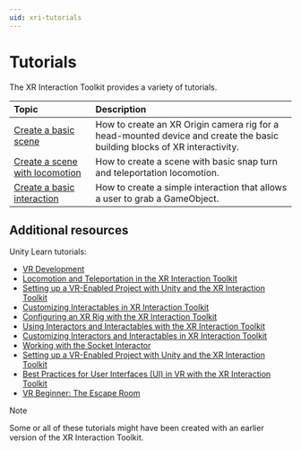 ```yaml
---
uid: xri-tutorials
---
```

# Tutorials

The XR Interaction Toolkit provides a variety of tutorials.

|**Topic**|**Description**|
|:--|:--|
| [Create a basic scene](create-basic-scene.md) | How to create an XR Origin camera rig for a head-mounted device and create the basic building blocks of XR interactivity. |
| [Create a scene with locomotion](create-scene-with-locomotion.md) | How to create a scene with basic snap turn and teleportation locomotion. |
| [Create a basic interaction](create-basic-interaction.md) | How to create a simple interaction that allows a user to grab a GameObject. |

## Additional resources

Unity Learn tutorials:

* [VR Development](https://learn.unity.com/pathway/vr-development)
* [Locomotion and Teleportation in the XR Interaction Toolkit](https://learn.unity.com/tutorial/locomotion-and-teleportation-in-the-xr-interaction-toolkit)
* [Setting up a VR-Enabled Project with Unity and the XR Interaction Toolkit](https://learn.unity.com/tutorial/setting-up-a-vr-enabled-project-with-unity-and-the-xr-interaction-toolkit)
* [Customizing Interactables in XR Interaction Toolkit](https://learn.unity.com/tutorial/customizing-interactables-in-xr-interaction-toolkit#)
* [Configuring an XR Rig with the XR Interaction Toolkit](https://learn.unity.com/tutorial/customizing-interactables-in-xr-interaction-toolkit#)
* [Using Interactors and Interactables with the XR Interaction Toolkit](https://learn.unity.com/tutorial/using-interactors-and-interactables-with-the-xr-interaction-toolkit)
* [Customizing Interactors and Interactables in XR Interaction Toolkit](https://learn.unity.com/tutorial/customizing-interactors-and-interactables-in-xr-interaction-toolkit)
* [Working with the Socket Interactor](https://learn.unity.com/tutorial/xr-interaction-toolkit-working-with-the-socket-interactor)
* [Setting up a VR-Enabled Project with Unity and the XR Interaction Toolkit](https://learn.unity.com/tutorial/setting-up-a-vr-enabled-project-with-unity-and-the-xr-interaction-toolkit#)
* [Best Practices for User Interfaces (UI) in VR with the XR Interaction Toolkit](https://learn.unity.com/tutorial/best-practices-for-user-interfaces-ui-in-vr-with-the-xr-interaction-toolkit-1)
* [VR Beginner: The Escape Room](https://learn.unity.com/project/vr-beginner-the-escape-room)

> [!NOTE]
> Some or all of these tutorials might have been created with an earlier version of the XR Interaction Toolkit.

